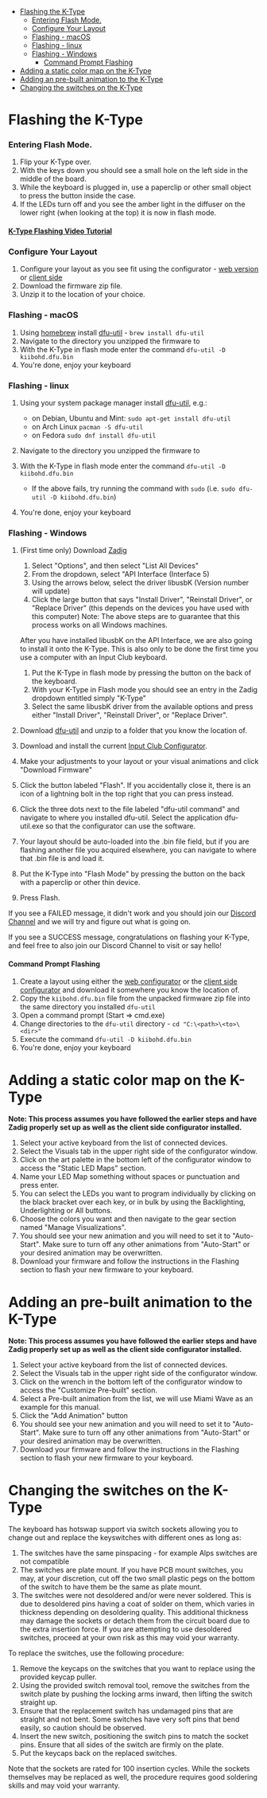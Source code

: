 - [Flashing the K-Type](#flashing-the-k-type)
    + [Entering Flash Mode.](#entering-flash-mode)
    + [Configure Your Layout](#configure-your-layout)
    + [Flashing - macOS](#flashing---macos)
    + [Flashing - linux](#flashing---linux)
    + [Flashing - Windows](#flashing---windows)
      - [Command Prompt Flashing](#command-prompt-flashing)
- [Adding a static color map on the K-Type](#adding-a-static-color-map-on-the-k-type)
- [Adding an pre-built animation to the K-Type](#adding-an-pre-built-animation-to-the-k-type)
- [Changing the switches on the K-Type](#changing-the-switches-on-the-k-type)

# Flashing the K-Type

### Entering Flash Mode.

 1) Flip your K-Type over.
 2) With the keys down you should see a small hole on the left side in the middle of the board.
 3) While the keyboard is plugged in, use a paperclip or other small object to press the button inside the case.
 4) If the LEDs turn off and you see the amber light in the diffuser on the lower right (when looking at the top) it is now in flash mode.
 
#### [K-Type Flashing Video Tutorial](https://youtu.be/i5wFVnEJcok)

### Configure Your Layout
 1) Configure your layout as you see fit using the configurator - [web version](https://configurator.input.club) or [client side](https://github.com/kiibohd/configurator/releases/latest)
 2) Download the firmware zip file.
 3) Unzip it to the location of your choice.

### Flashing - macOS

 1) Using [homebrew](https://brew.sh/) install [dfu-util](http://dfu-util.sourceforge.net/releases/) - `brew install dfu-util`
 2) Navigate to the directory you unzipped the firmware to
 3) With the K-Type in flash mode enter the command `dfu-util -D kiibohd.dfu.bin`
 4) You're done, enjoy your keyboard
 
### Flashing - linux

 1) Using your system package manager install [dfu-util](http://dfu-util.sourceforge.net/releases/), e.g.:
    - on Debian, Ubuntu and Mint: `sudo apt-get install dfu-util`
    - on Arch Linux `pacman -S dfu-util`
    - on Fedora `sudo dnf install dfu-util`
 2) Navigate to the directory you unzipped the firmware to
 3) With the K-Type in flash mode enter the command `dfu-util -D kiibohd.dfu.bin`
    - If the above fails, try running the command with `sudo` (i.e. `sudo dfu-util -D kiibohd.dfu.bin`)
    
 4) You're done, enjoy your keyboard
 
### Flashing - Windows
 1) (First time only) Download [Zadig](http://zadig.akeo.ie/)
	1) Select "Options", and then select "List All Devices"
	2) From the dropdown, select "API Interface (Interface 5)
	3) Using the arrows below, select the driver libusbK (Version number will update) 
	4) Click the large button that says "Install Driver", "Reinstall Driver", or "Replace Driver" (this depends on the devices you have used with this computer)
	Note: The above steps are to guarantee that this process works on all Windows machines. 
	
	After you have installed libusbK on the API Interface, we are also going to install it onto the K-Type. This is also only to be done the first time you use a computer with an Input Club keyboard.
	1) Put the K-Type in flash mode by pressing the button on the back of the keyboard. 
    2) With your K-Type in Flash mode you should see an entry in the Zadig dropdown entitled simply "K-Type"
    3) Select the same libusbK driver from the available options and press either "Install Driver", "Reinstall Driver", or "Replace Driver". 
	
 2) Download [dfu-util](http://dfu-util.sourceforge.net/releases/) and unzip to a folder that you know the location of.
 3) Download and install the current [Input Club Configurator](https://github.com/kiibohd/configurator/releases/latest).
 4) Make your adjustments to your layout or your visual animations and click "Download Firmware"
 5) Click the button labeled "Flash". If you accidentally close it, there is an icon of a lightning bolt in the top right that you can press instead. 
 6) Click the three dots next to the file labeled "dfu-util command" and navigate to where you installed dfu-util. Select the application dfu-util.exe so that the configurator can use the software.
 7) Your layout should be auto-loaded into the .bin file field, but if you are flashing another file you acquired elsewhere, you can navigate to where that .bin file is and load it. 
 8) Put the K-Type into "Flash Mode" by pressing the button on the back with a paperclip or other thin device.
 9) Press Flash.
 
 If you see a FAILED message, it didn't work and you should join our [Discord Channel](https://discordapp.com/invite/9tpgDGS) and we will try and figure out what is going on. 
 
 If you see a SUCCESS message, congratulations on flashing your K-Type, and feel free to also join our Discord Channel to visit or say hello!
 
 #### Command Prompt Flashing
 1) Create a layout using either the [web configurator](https://input.club/configurator/) or the [client side configurator](https://github.com/kiibohd/configurator/releases/latest) and download it somewhere you know the location of. 
 2) Copy the `kiibohd.dfu.bin` file from the unpacked firmware zip file into the same directory you installed `dfu-util`
 3) Open a command prompt (Start => cmd.exe)
 4) Change directories to the `dfu-util` directory - `cd "C:\<path>\<to>\<dir>"`
 5) Execute the command `dfu-util -D kiibohd.dfu.bin`
 6) You're done, enjoy your keyboard
 
# Adding a static color map on the K-Type
 **Note: This process assumes you have followed the earlier steps and have Zadig properly set up as well as the client side configurator installed.**
 1) Select your active keyboard from the list of connected devices.
 2) Select the Visuals tab in the upper right side of the configurator window.
 3) Click on the art palette in the bottom left of the configurator window to access the "Static LED Maps" section.
 4) Name your LED Map something without spaces or punctuation and press enter.
 5) You can select the LEDs you want to program individually by clicking on the black bracket over each key, or in bulk by using the Backlighting, Underlighting or All buttons. 
 6) Choose the colors you want and then navigate to the gear section named "Manage Visualizations".
 7) You should see your new animation and you will need to set it to "Auto-Start". Make sure to turn off any other animations from "Auto-Start" or your desired animation may be overwritten. 
 8) Download your firmware and follow the instructions in the Flashing section to flash your new firmware to your keyboard. 
 
 # Adding an pre-built animation to the K-Type
  **Note: This process assumes you have followed the earlier steps and have Zadig properly set up as well as the client side configurator installed.**
 1) Select your active keyboard from the list of connected devices.
 2) Select the Visuals tab in the upper right side of the configurator window.
 3) Click on the wrench in the bottom left of the configurator window to access the "Customize Pre-built" section.
 4) Select a Pre-built animation from the list, we will use Miami Wave as an example for this manual. 
 5) Click the "Add Animation" button 
 6) You should see your new animation and you will need to set it to "Auto-Start". Make sure to turn off any other animations from "Auto-Start" or your desired animation may be overwritten. 
 7) Download your firmware and follow the instructions in the Flashing section to flash your new firmware to your keyboard.  

# Changing the switches on the K-Type
The keyboard has hotswap support via switch sockets allowing you to change out and replace the keyswitches with different ones as long as:
 1) The switches have the same pinspacing - for example Alps switches are not compatible
 2) The switches are plate mount. If you have PCB mount switches, you may, at your discretion, cut off the two small plastic pegs on the bottom of the switch to have them be the same as plate mount.
 3) The switches were not desoldered and/or were never soldered. This is due to desoldered pins having a coat of solder on them, which varies in thickness depending on desoldering quality. This additional thickness may damage the sockets or detach them from the circuit board due to the extra insertion force. If you are attempting to use desoldered switches, proceed at your own risk as this may void your warranty.

To replace the switches, use the following procedure:

 1) Remove the keycaps on the switches that you want to replace using the provided keycap puller.
 2) Using the provided switch removal tool, remove the switches from the switch plate by pushing the locking arms inward, then lifting the switch straight up.
 3) Ensure that the replacement switch has undamaged pins that are straight and not bent. Some switches have very soft pins that bend easily, so caution should be observed.
 4) Insert the new switch, positioning the switch pins to match the socket pins. Ensure that all sides of the switch are firmly on the plate.
 5) Put the keycaps back on the replaced switches.

Note that the sockets are rated for 100 insertion cycles. While the sockets themselves may be replaced as well, the procedure requires good soldering skills and may void your warranty.
